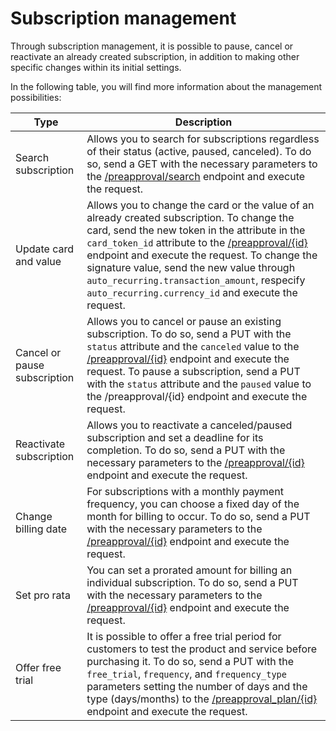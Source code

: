 # Subscription management

Through subscription management, it is possible to pause, cancel or reactivate an already created subscription, in addition to making other specific changes within its initial settings.

In the following table, you will find more information about the management possibilities:

| Type | Description |
|---|---|
| Search subscription | Allows you to search for subscriptions regardless of their status (active, paused, canceled). To do so, send a GET with the necessary parameters to the [/preapproval/search](https://www.mercadopago[FAKER][URL][DOMAIN]/developers/en/reference/subscriptions/_preapproval_search/get) endpoint and execute the request.|
| Update card and value | Allows you to change the card or the value of an already created subscription. To change the card, send the new token in the attribute in the `card_token_id` attribute to the [/preapproval/{id}](https://www.mercadopago[FAKER][URL][DOMAIN]/developers/pt/reference/subscriptions/_preapproval_id/put) endpoint and execute the request. To change the signature value, send the new value through `auto_recurring.transaction_amount`, respecify `auto_recurring.currency_id` and execute the request. |
| Cancel or pause subscription | Allows you to cancel or pause an existing subscription. To do so, send a PUT with the `status` attribute and the `canceled` value to the [/preapproval/{id}](https://www.mercadopago[FAKER][URL][DOMAIN]/developers/en/reference/subscriptions/_preapproval_id/put) endpoint and execute the request. To pause a subscription, send a PUT with the `status` attribute and the `paused` value to the /preapproval/{id} endpoint and execute the request. |
| Reactivate subscription | Allows you to reactivate a canceled/paused subscription and set a deadline for its completion. To do so, send a PUT with the necessary parameters to the [/preapproval/{id}](https://www.mercadopago[FAKER][URL][DOMAIN]/developers/en/reference/subscriptions/_preapproval_id/put) endpoint and execute the request. |
| Change billing date | For subscriptions with a monthly payment frequency, you can choose a fixed day of the month for billing to occur. To do so, send a PUT with the necessary parameters to the [/preapproval/{id}](https://www.mercadopago[FAKER][URL][DOMAIN]/developers/pt/reference/subscriptions/_preapproval_id/put) endpoint and execute the request. |
| Set pro rata | You can set a prorated amount for billing an individual subscription. To do so, send a PUT with the necessary parameters to the [/preapproval/{id}](https://www.mercadopago[FAKER][URL][DOMAIN]/developers/pt/reference/subscriptions/_preapproval_id/put) endpoint and execute the request. |
| Offer free trial | It is possible to offer a free trial period for customers to test the product and service before purchasing it. To do so, send a PUT with the `free_trial`, `frequency`, and `frequency_type` parameters setting the number of days and the type (days/months) to the [/preapproval_plan/{id}](https://www.mercadopago[FAKER][URL][DOMAIN]/developers/en/reference/subscriptions/_preapproval_plan_id/put) endpoint and execute the request. |
